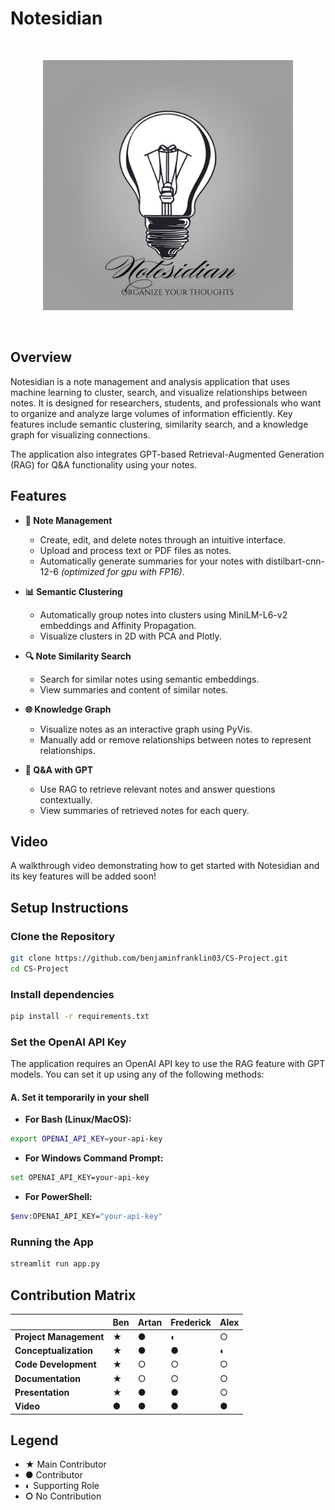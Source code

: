 # Notesidian

<br>
<p align="center">
  <img src="logo.png" alt="Notesidian Logo" width="400">
</p>
<br>

## Overview

Notesidian is a note management and analysis application that uses machine learning to cluster, search, and visualize relationships between notes. It is designed for researchers, students, and professionals who want to organize and analyze large volumes of information efficiently. Key features include semantic clustering, similarity search, and a knowledge graph for visualizing connections.

The application also integrates GPT-based Retrieval-Augmented Generation (RAG) for Q&A functionality using your notes.

## Features

- **📝 Note Management**

  - Create, edit, and delete notes through an intuitive interface.
  - Upload and process text or PDF files as notes.
  - Automatically generate summaries for your notes with distilbart-cnn-12-6 *(optimized for gpu with FP16)*.

- **📊 Semantic Clustering**

  - Automatically group notes into clusters using MiniLM-L6-v2 embeddings and Affinity Propagation.
  - Visualize clusters in 2D with PCA and Plotly.

- **🔍 Note Similarity Search**

  - Search for similar notes using semantic embeddings.
  - View summaries and content of similar notes.

- **🌐 Knowledge Graph**

  - Visualize notes as an interactive graph using PyVis.
  - Manually add or remove relationships between notes to represent relationships.

- **💬 Q&A with GPT**
  - Use RAG to retrieve relevant notes and answer questions contextually.
  - View summaries of retrieved notes for each query.

## Video

A walkthrough video demonstrating how to get started with Notesidian and its key features will be added soon!

## Setup Instructions

### Clone the Repository

```bash
git clone https://github.com/benjaminfranklin03/CS-Project.git
cd CS-Project
```

### Install dependencies

```bash
pip install -r requirements.txt
```

### Set the OpenAI API Key

The application requires an OpenAI API key to use the RAG feature with GPT models. You can set it up using any of the following methods:

#### A. Set it temporarily in your shell

- **For Bash (Linux/MacOS):**

```bash
export OPENAI_API_KEY=your-api-key
```

- **For Windows Command Prompt:**

```bash
set OPENAI_API_KEY=your-api-key
```

- **For PowerShell:**

```bash
$env:OPENAI_API_KEY="your-api-key"
```

### Running the App

```bash
streamlit run app.py
```

## Contribution Matrix

|                    | **Ben**    | **Artan**   | **Frederick** | **Alex**    |
|--------------------|------------|-------------|---------------|-------------|
| **Project Management** | ★          | ●           | ◐             | ○           |
| **Conceptualization**  | ★          | ●           | ●             | ◐           |
| **Code Development**   | ★          | ○           | ○             | ○           |
| **Documentation**      | ★          | ○           | ○             | ○           |
| **Presentation**       | ★          | ●           | ●             | ○           |
| **Video**              | ●          | ●           | ●             | ●           |

## Legend
- **★** Main Contributor
- **●** Contributor
- **◐** Supporting Role
- **○** No Contribution